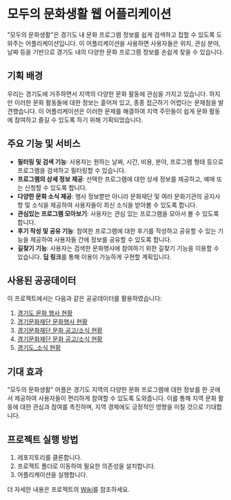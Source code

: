 # 모두의 문화생활 웹 어플리케이션

"모두의 문화생활"은 경기도 내 문화 프로그램 정보를 쉽게 검색하고 접할 수 있도록 도와주는 어플리케이션입니다. 이 어플리케이션을 사용하면 사용자들은 위치, 관심 분야, 날짜 등을 기반으로 경기도 내의 다양한 문화 프로그램 정보를 손쉽게 찾을 수 있습니다.

## 기획 배경

우리는 경기도에 거주하면서 지역의 다양한 문화 활동에 관심을 가지고 있습니다. 하지만 이러한 문화 활동들에 대한 정보는 흩어져 있고, 종종 접근하기 어렵다는 문제점을 발견했습니다. 이 어플리케이션은 이러한 문제를 해결하여 지역 주민들이 쉽게 문화 활동에 참여하고 즐길 수 있도록 하기 위해 기획되었습니다.

## 주요 기능 및 서비스

- **필터링 및 검색 기능**: 사용자는 원하는 날짜, 시간, 비용, 분야, 프로그램 형태 등으로 프로그램을 검색하고 필터링할 수 있습니다.
- **프로그램의 상세 정보 제공**: 선택한 프로그램에 대한 상세 정보를 제공하고, 예매 또는 신청할 수 있도록 합니다.
- **다양한 문화 소식 제공**: 행사 정보뿐만 아니라 문화재단 및 여러 문화기관의 공지사항 및 소식을 제공하여 사용자들이 최신 소식을 받아볼 수 있도록 합니다.
- **관심있는 프로그램 모아보기**: 사용자는 관심 있는 프로그램을 모아서 볼 수 있도록 합니다.
- **후기 작성 및 공유 기능**: 참여한 프로그램에 대한 후기를 작성하고 공유할 수 있는 기능을 제공하여 사용자들 간에 정보를 공유할 수 있도록 합니다.
- **길찾기 기능**: 사용자는 검색한 문화행사에 참여하기 위한 길찾기 기능을 이용할 수 있습니다. **딥 링크**를 통해 이용이 가능하게 구현할 계획입니다.
  
## 사용된 공공데이터

이 프로젝트에서는 다음과 같은 공공데이터를 활용하였습니다:

1. [경기도 문화 행사 현황](https://www.data.go.kr/data/15117057/openapi.do)
2. [경기문화재단 문화행사 현황](https://www.data.go.kr/data/15059089/openapi.do)
3. [경기문화재단 문화 공고/소식 현황](https://www.data.go.kr/data/15059026/openapi.do)
4. [경기문화재단 문화 공고/소식 현황](https://www.data.go.kr/data/15059026/openapi.do)
5. [경기도_소식 현황](https://www.data.go.kr/data/15117059/openapi.do)

## 기대 효과

"모두의 문화생활" 어플은 경기도 지역의 다양한 문화 프로그램에 대한 정보를 한 곳에서 제공하여 사용자들이 편리하게 참여할 수 있도록 도와줍니다. 이를 통해 지역 문화 활동에 대한 관심과 참여를 촉진하며, 지역 경제에도 긍정적인 영향을 미칠 것으로 기대합니다.

## 프로젝트 실행 방법

1. 레포지토리를 클론합니다.
2. 프로젝트 폴더로 이동하여 필요한 의존성을 설치합니다.
3. 어플리케이션을 실행합니다.


더 자세한 내용은 프로젝트의 [Wiki](https://github.com/yourusername/yourproject/wiki)를 참조하세요.
